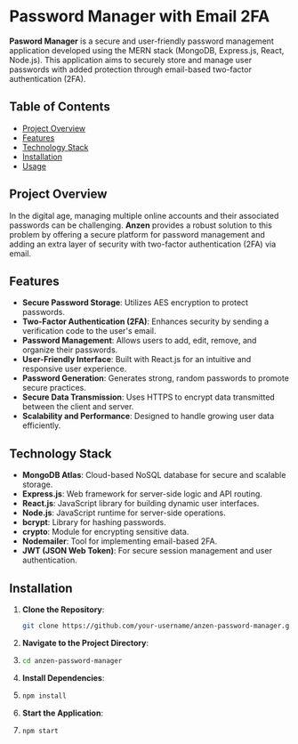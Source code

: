 # Password Manager with Email 2FA

**Pasword Manager** is a secure and user-friendly password management application developed using the MERN stack (MongoDB, Express.js, React, Node.js). This application aims to securely store and manage user passwords with added protection through email-based two-factor authentication (2FA).

## Table of Contents

- [Project Overview](#project-overview)
- [Features](#features)
- [Technology Stack](#technology-stack)
- [Installation](#installation)
- [Usage](#usage)
## Project Overview

In the digital age, managing multiple online accounts and their associated passwords can be challenging. **Anzen** provides a robust solution to this problem by offering a secure platform for password management and adding an extra layer of security with two-factor authentication (2FA) via email.

## Features

- **Secure Password Storage**: Utilizes AES encryption to protect passwords.
- **Two-Factor Authentication (2FA)**: Enhances security by sending a verification code to the user's email.
- **Password Management**: Allows users to add, edit, remove, and organize their passwords.
- **User-Friendly Interface**: Built with React.js for an intuitive and responsive user experience.
- **Password Generation**: Generates strong, random passwords to promote secure practices.
- **Secure Data Transmission**: Uses HTTPS to encrypt data transmitted between the client and server.
- **Scalability and Performance**: Designed to handle growing user data efficiently.

## Technology Stack

- **MongoDB Atlas**: Cloud-based NoSQL database for secure and scalable storage.
- **Express.js**: Web framework for server-side logic and API routing.
- **React.js**: JavaScript library for building dynamic user interfaces.
- **Node.js**: JavaScript runtime for server-side operations.
- **bcrypt**: Library for hashing passwords.
- **crypto**: Module for encrypting sensitive data.
- **Nodemailer**: Tool for implementing email-based 2FA.
- **JWT (JSON Web Token)**: For secure session management and user authentication.

## Installation

1. **Clone the Repository**:
   ```sh
   git clone https://github.com/your-username/anzen-password-manager.git
2. **Navigate to the Project Directory**:
3. ```sh
   cd anzen-password-manager
4. **Install Dependencies**:
5. ```sh
   npm install
6. **Start the Application**:
7. ```sh
   npm start
